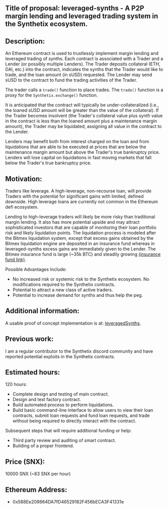 

## Title of proposal: leveraged-synths - A P2P margin lending and leveraged trading system in the Synthetix ecosystem.

## Description:
An Ethereum contract is used to trustlessly implement margin lending and leveraged trading of synths. Each contract is associated with a Trader and a Lender (or possibly multiple Lenders). The Trader deposits collateral (ETH, DAI, etc.) into the contract, indicates the synths that the Trader would like to trade, and the loan amount (in sUSD) requested. The Lender may send sUSD to the contract to fund the trading activities of the Trader.

The trader calls a `trade()` function to place trades. The `trade()` function is a proxy for the `Synthetix.exchange()` function.

It is anticipated that the contract will typically be under-collateralized (i.e., the loaned sUSD amount will be greater than the value of the collateral). If the Trader becomes insolvent (the Trader's collateral value plus synth value in the contract is less than the loaned amount plus a maintenance margin amount), the Trader may be liquidated, assigning all value in the contract to the Lender.

Lenders may benefit both from interest charged on the loan and from liquidations that are able to be executed at prices that are below the maintenance margin amount but above the Trader's true bankruptcy price. Lenders will lose capital on liquidations in fast moving markets that fall below the Trader's true bankruptcy price.

## Motivation:
Traders like leverage. A high-leverage, non-recourse loan, will provide Traders with the potential for significant gains with limited, defined downside. High leverage loans are currently not common in the Ethereum defi ecosystem.

Lending to high-leverage traders will likely be more risky than traditional margin lending. It also has more potential upside and may attract sophisticated investors that are capable of monitoring their  loan portfolio risk and likely liquidation points. The liquidation process is modeled after the Bitmex liquidation system, except that  excess gains obtained by the Bitmex liquidation engine are deposited in an insurance fund whereas in leveraged-synths excess gains are immediately given to the Lender. The Bitmex insurance fund is large (~35k BTC) and steadily growing [(insurance fund link)](https://www.bitmex.com/app/insuranceFund).

Possible Advantages Include:
- No increased risk or systemic risk to the Synthetix ecosystem. No modifications required to the Synthetix contracts.
- Potential to attract a new class of active traders.
- Potential to increase demand for synths and thus help the peg.

## Additional information:
A usable proof of concept implementation is at: [leveragedSynths](https://github.com/brian0641/leveragedSynths).
## Previous work:

I am a regular contributor to the Synthetix discord community and have reported potential exploits in the Synthetix contracts.

## Estimated hours:
120 hours:
  - Complete design and testing of main contract.
  - Design and test factory contract.
  - Build automated process to perform liquidations.
  - Build basic command-line interface to allow users to view their loan contracts, submit loan requests and fund loan requests, and trade without being required to directly interact with the contract.

Subsequent steps that will require additional funding or help:
- Third party review and auditing of smart contract.
- Building of a proper frontend.

## Price (SNX):

10000 SNX (~83 SNX per hour)

## Ethereum Address:
- 0x588Ee209864DA7fD46529182F456bECA3F41331e
